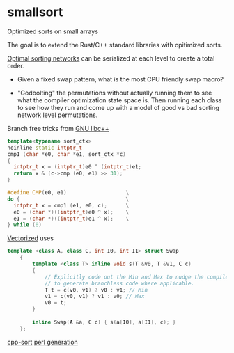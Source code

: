 # smallsort
Optimized sorts on small arrays 

The goal is to extend the Rust/C++ standard libraries with opitimized sorts.

[Optimal sorting networks](https://stackoverflow.com/questions/19790522/very-fast-sorting-of-fixed-length-arrays-using-comparator-networks) can be serialized at each level to create a total order.


* Given a fixed swap pattern, what is the most CPU friendly swap macro?

* "Godbolting" the permutations without actually running them to see what the compiler optimization state space is. Then running each class to see how they run and come up with a model of good vs bad sorting network level permutations.


Branch free tricks from [GNU libc++](https://github.com/gcc-mirror/gcc/blob/16e2427f50c208dfe07d07f18009969502c25dc8/gcc/sort.cc#L160)

```c++
template<typename sort_ctx>
noinline static intptr_t
cmp1 (char *e0, char *e1, sort_ctx *c)
{
  intptr_t x = (intptr_t)e0 ^ (intptr_t)e1;
  return x & (c->cmp (e0, e1) >> 31);
}

#define CMP(e0, e1)                   \
do {                                  \
  intptr_t x = cmp1 (e1, e0, c);      \
  e0 = (char *)((intptr_t)e0 ^ x);    \
  e1 = (char *)((intptr_t)e1 ^ x);    \
} while (0)
```

[Vectorized](https://github.com/Vectorized/Static-Sort/blob/91ba3750205439a7b668d9e6042d993ffc2afb27/include/static_sort.h#L36) uses
```c++
template <class A, class C, int I0, int I1> struct Swap
	{
		template <class T> inline void s(T &v0, T &v1, C c)
		{
			// Explicitly code out the Min and Max to nudge the compiler
			// to generate branchless code where applicable.
			T t = c(v0, v1) ? v0 : v1; // Min
			v1 = c(v0, v1) ? v1 : v0; // Max
			v0 = t;
		}
		
		inline Swap(A &a, C c) { s(a[I0], a[I1], c); }
	};

```

[cpp-sort](https://github.com/Morwenn/cpp-sort)
[perl generation](http://pages.ripco.net/~jgamble/nw.html)

